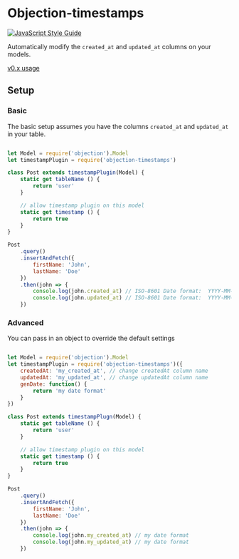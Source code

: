 # Objection-timestamps
[![JavaScript Style Guide](https://cdn.rawgit.com/feross/standard/master/badge.svg)](https://github.com/feross/standard)

Automatically modify the `created_at` and `updated_at` columns on your models.

[v0.x usage](https://github.com/oscaroox/objection-timestamps/tree/0.2.0)

## Setup

### Basic
The basic setup assumes you have the columns `created_at` and `updated_at` in your table.


```javascript

let Model = require('objection').Model
let timestampPlugin = require('objection-timestamps')

class Post extends timestampPlugin(Model) {
    static get tableName () {
        return 'user'
    }

    // allow timestamp plugin on this model
    static get timestamp () {
        return true
    }
}

Post
    .query()
    .insertAndFetch({
        firstName: 'John',
        lastName: 'Doe'
    })
    .then(john => {
        console.log(john.created_at) // ISO-8601 Date format:  YYYY-MM-DDTHH:mm:ss.sssZ
        console.log(john.updated_at) // ISO-8601 Date format:  YYYY-MM-DDTHH:mm:ss.sssZ
    })

```

### Advanced
You can pass in an object to override the default settings 
```javascript

let Model = require('objection').Model
let timestampPlugin = require('objection-timestamps')({
    createdAt: 'my_created_at', // change createdAt column name
    updatedAt: 'my_updated_at', // change updatedAt column name
    genDate: function() {
        return 'my date format'
    }
})

class Post extends timestampPlugn(Model) {
    static get tableName () {
        return 'user'
    }

    // allow timestamp plugin on this model
    static get timestamp () {
        return true
    }
}

Post
    .query()
    .insertAndFetch({
        firstName: 'John',
        lastName: 'Doe'
    })
    .then(john => {
        console.log(john.my_created_at) // my date format
        console.log(john.my_updated_at) // my date format
    })
```
